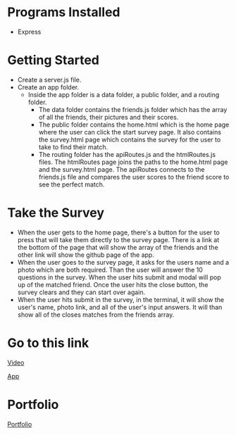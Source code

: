 # Programs Installed
* Express

# Getting Started
* Create a server.js file.
* Create an app folder.
  * Inside the app folder is a data folder, a public folder, and a routing folder.
    * The data folder contains the friends.js folder which has the array of all the friends, their pictures and their scores.
    * The public folder contains the home.html which is the home page where the user can click the start survey page.  It also contains the survey.html page which contains the survey for the user to take to find their match.
    * The routing folder has the apiRoutes.js and the htmlRoutes.js files.  The htmlRoutes page joins the paths to the home.html page and the survey.html page.  The apiRoutes connects to the friends.js file and compares the user scores to the friend score to see the perfect match.
    
# Take the Survey
* When the user gets to the home page, there's a button for the user to press that will take them directly to the survey page.  There is a link at the bottom of the page that will show the array of the friends and the other link will show the github page of the app.  
* When the user goes to the survey page, it asks for the users name and a photo which are both required.  Than the user will answer the 10 questions in the survey.  When the user hits submit and modal will pop up of the matched friend.  Once the user hits the close button, the survey clears and they can start over again.
* When the user hits submit in the survey, in the terminal, it will show the user's name, photo link, and all of the user's input answers.  It will than show all of the closes matches from the friends array.  


# Go to this link

[Video](https://drive.google.com/file/d/1KifLlA1vJLYuhWTyrg2ohYwvF8bC-svp/view)

[App](https://bonnieacuna.github.io/FriendFinder/)

# Portfolio

[Portfolio](https://bonnieacuna.github.io/Updated-Portfolio/)
